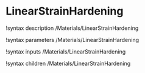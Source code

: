 <!-- MOOSE Documentation Stub: Remove this when content is added. -->

# LinearStrainHardening
!syntax description /Materials/LinearStrainHardening

!syntax parameters /Materials/LinearStrainHardening

!syntax inputs /Materials/LinearStrainHardening

!syntax children /Materials/LinearStrainHardening
